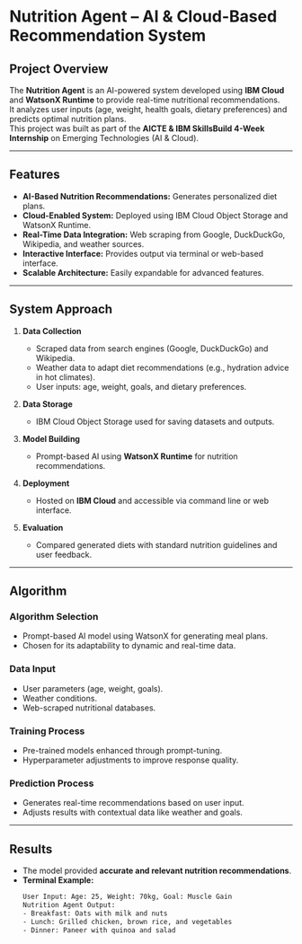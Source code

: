 # **Nutrition Agent – AI & Cloud-Based Recommendation System**

## **Project Overview**
The **Nutrition Agent** is an AI-powered system developed using **IBM Cloud** and **WatsonX Runtime** to provide real-time nutritional recommendations.  
It analyzes user inputs (age, weight, health goals, dietary preferences) and predicts optimal nutrition plans.  
This project was built as part of the **AICTE & IBM SkillsBuild 4-Week Internship** on Emerging Technologies (AI & Cloud).

---

## **Features**
- **AI-Based Nutrition Recommendations:** Generates personalized diet plans.  
- **Cloud-Enabled System:** Deployed using IBM Cloud Object Storage and WatsonX Runtime.  
- **Real-Time Data Integration:** Web scraping from Google, DuckDuckGo, Wikipedia, and weather sources.  
- **Interactive Interface:** Provides output via terminal or web-based interface.  
- **Scalable Architecture:** Easily expandable for advanced features.

---

## **System Approach**
1. **Data Collection**  
   - Scraped data from search engines (Google, DuckDuckGo) and Wikipedia.  
   - Weather data to adapt diet recommendations (e.g., hydration advice in hot climates).  
   - User inputs: age, weight, goals, and dietary preferences.  

2. **Data Storage**  
   - IBM Cloud Object Storage used for saving datasets and outputs.  

3. **Model Building**  
   - Prompt-based AI using **WatsonX Runtime** for nutrition recommendations.  

4. **Deployment**  
   - Hosted on **IBM Cloud** and accessible via command line or web interface.  

5. **Evaluation**  
   - Compared generated diets with standard nutrition guidelines and user feedback.

---

## **Algorithm**
### **Algorithm Selection**  
- Prompt-based AI model using WatsonX for generating meal plans.  
- Chosen for its adaptability to dynamic and real-time data.

### **Data Input**  
- User parameters (age, weight, goals).  
- Weather conditions.  
- Web-scraped nutritional databases.

### **Training Process**  
- Pre-trained models enhanced through prompt-tuning.  
- Hyperparameter adjustments to improve response quality.

### **Prediction Process**  
- Generates real-time recommendations based on user input.  
- Adjusts results with contextual data like weather and goals.

---

## **Results**
- The model provided **accurate and relevant nutrition recommendations**.  
- **Terminal Example:**  
  ```bash
  User Input: Age: 25, Weight: 70kg, Goal: Muscle Gain
  Nutrition Agent Output:
  - Breakfast: Oats with milk and nuts
  - Lunch: Grilled chicken, brown rice, and vegetables
  - Dinner: Paneer with quinoa and salad
